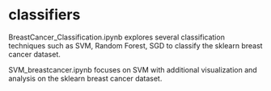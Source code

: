 # classifiers

BreastCancer_Classification.ipynb explores several classification techniques such as SVM, Random Forest, SGD to classify the sklearn breast cancer dataset.

SVM_breastcancer.ipynb focuses on SVM with additional visualization and analysis on the sklearn breast cancer dataset. 
